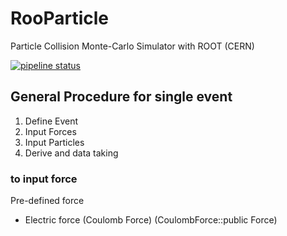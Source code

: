 # RooParticle
Particle Collision Monte-Carlo Simulator with ROOT (CERN)

[![pipeline status](https://gitlab.cern.ch/mkwon/RooParticle/badges/master/pipeline.svg)](https://gitlab.cern.ch/mkwon/RooParticle/commits/master)

## General Procedure for single event

1. Define Event
2. Input Forces
3. Input Particles
4. Derive and data taking

### to input force

Pre-defined force
* Electric force (Coulomb Force) (CoulombForce::public Force)
